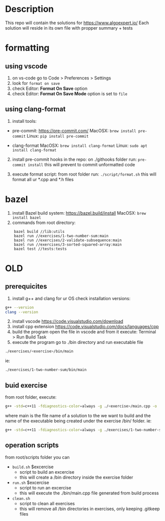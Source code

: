 # Description
This repo will contain the solutions for https://www.algoexpert.io/
Each solution will reside in its own file with propper summary + tests

# formatting

## using vscode
1. on vs-code go to Code > Preferences > Settings
2. look for `format on save`
3. check Editor: **Format On Save** option
4. check Editor: **Format On Save Mode** option is set to `file`

## using clang-format
1. install tools:
- pre-commit: https://pre-commit.com/
    MacOSX: `brew install pre-commit`
    Linux: `pip install pre-commit`

- clang-format
    MacOSX: `brew install clang-format`
    Linux: `sudo apt install clang-format`

2. install pre-commit hooks in the repo:
on ./githooks folder run: `pre-commit install`
this will prevent to commit unformatted code

3. execute format script:
from root folder run: `./script/format.sh`
this will format all ur *.cpp and *.h files

# bazel
1. install Bazel build system: https://bazel.build/install
    MacOSX: `brew install bazel`
2. commands from root directory:
```
    bazel build //lib:utils
    bazel run //exercises/1-two-number-sum:main
    bazel run //exercises/2-validate-subsequence:main
    bazel run //exercises/3-sorted-squared-array:main
    bazel test //tests:tests
```

# OLD

## prerequicites
1. install g++ and clang for ur OS
check installation versions:
```sh
g++ --version
clang --version
```
2. install vscode
https://code.visualstudio.com/download
3. install cpp extension
https://code.visualstudio.com/docs/languages/cpp
4. build the program
open the file in vscode and from it execute: Terminal > Run Build Task
5. execute the program
go to ./bin directory and run executable file
```sh
./exercises/<exercise>/bin/main
```
ie:
```sh
./exercises/1-two-number-sum/bin/main
```

## buid exercise
from root folder, execute:
```sh
g++ -std=c++11 -fdiagnostics-color=always -g ./<exercise>/main.cpp -o ./<exercise>/bin/main
```
where main is the file name of a solution to the <exercise> we want to build
and the name of the executable being created under the exercise /bin/ folder.
ie:
```sh
g++ -std=c++11 -fdiagnostics-color=always -g ./exercises/1-two-number-sum/main.cpp -o ./exercises/1-two-number-sum/bin/main
```

## operation scripts
from root/scripts folder you can
- `build.sh` $excercise
    + script to build an excercise
    + this will create a /bin directory inside the exercise folder
- `run.sh` $excercise
    + script to run an excercise
    + this will execute the ./bin/main.cpp file generated from build process
- `clean.sh`
    + script to clean all exercises
    + this will remove all /bin directories in exercises, only keeping .gitkeep files
